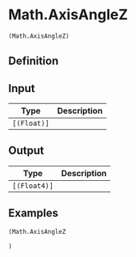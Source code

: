 # Math.AxisAngleZ

```clojure
(Math.AxisAngleZ)
```

## Definition


## Input
| Type | Description |
|------|-------------|
| `[(Float)]` |  |


## Output
| Type | Description |
|------|-------------|
| `[(Float4)]` |  |


## Examples

```clojure
(Math.AxisAngleZ

)
```
